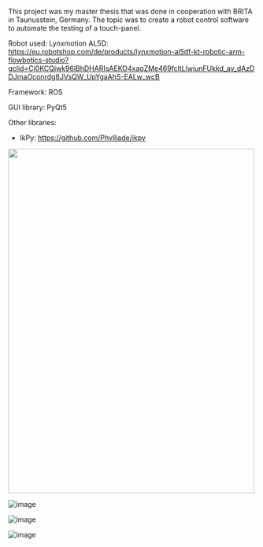 This project was my master thesis that was done in cooperation with BRITA in Taunusstein, Germany. The topic was to create a robot control software to automate the testing of a touch-panel. 

Robot used: 
Lynxmotion AL5D: 
https://eu.robotshop.com/de/products/lynxmotion-al5df-kt-robotic-arm-flowbotics-studio?gclid=Cj0KCQjwk96lBhDHARIsAEKO4xaqZMe469fcltLlwjunFUkkd_av_dAzDDJmaOconrdg8JVsQW_UpYgaAhS-EALw_wcB

Framework: 
ROS 

GUI library: 
PyQt5

Other libraries:
- IkPy: https://github.com/Phylliade/ikpy

<img src="https://github.com/scoutbombhead/scoutbombhead/assets/87804543/96e8a642-8e7f-4e76-8418-8f45444c52eb" width="500" height="700">

![image](https://github.com/scoutbombhead/scoutbombhead/assets/87804543/d921508a-a80a-476e-8809-bf15ac937806)

![image](https://github.com/scoutbombhead/scoutbombhead/assets/87804543/f8f95a0c-6be9-40a6-b9a3-d75381e8ff07)

![image](https://github.com/scoutbombhead/scoutbombhead/assets/87804543/ed3a501d-7ef5-4289-8c73-de54d35afe60)
